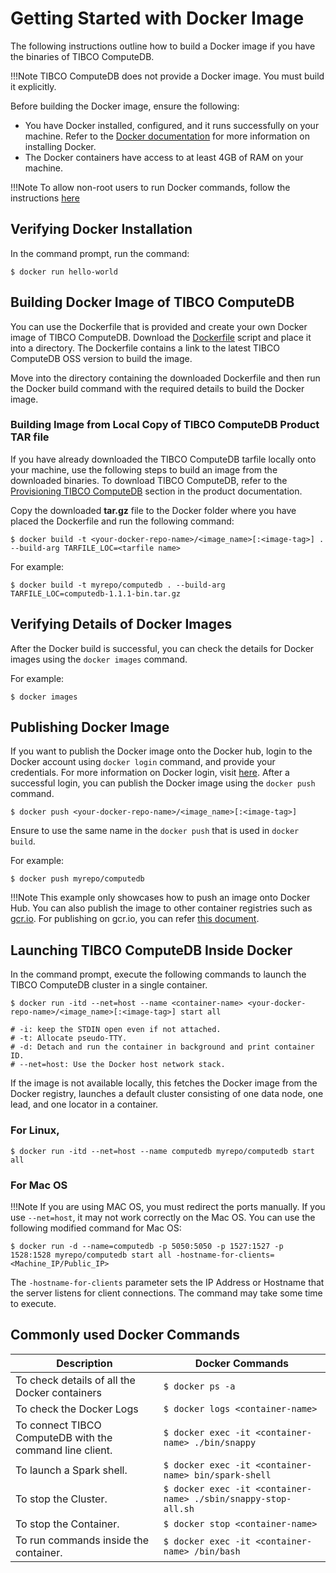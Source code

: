 <a id="getting-started-with-docker-image"></a>
# Getting Started with Docker Image

The following instructions outline how to build a Docker image if you have the binaries of TIBCO ComputeDB.</br>

!!!Note
	TIBCO ComputeDB does not provide a Docker image. You must build it explicitly.

Before building the Docker image, ensure the following:

*	You have Docker installed, configured, and it runs successfully on your machine. Refer to the [Docker documentation](http://docs.docker.com/installation) for more information on installing Docker.
*	The Docker containers have access to at least 4GB of RAM on your machine.

!!!Note
	To allow non-root users to run Docker commands, follow the instructions [here](https://docs.docker.com/install/linux/linux-postinstall)

## Verifying Docker Installation</br>
In the command prompt, run the command:

```pre
$ docker run hello-world

```

<a id="build-your-docker"></a>
## Building Docker Image of TIBCO ComputeDB</br>

You can use the Dockerfile that is provided and create your own Docker image of TIBCO ComputeDB. Download the [Dockerfile](https://github.com/SnappyDataInc/snappy-cloud-tools/blob/master/docker/Dockerfile) script and place it into a directory. The Dockerfile contains a link to the latest TIBCO ComputeDB OSS version to build the image.

Move into the directory containing the downloaded Dockerfile and then run the Docker build command with the required details to build the Docker image. 

<a id="builddockerimagesnappy"></a>
<a id="builddockerimageslocal"></a>
### Building Image from Local Copy of TIBCO ComputeDB Product TAR file

If you have already downloaded the TIBCO ComputeDB tarfile locally onto your machine, use the following steps to build an image from the downloaded binaries. To download TIBCO ComputeDB, refer to the [Provisioning TIBCO ComputeDB](https://snappydatainc.github.io/snappydata/install/) section in the product documentation.

Copy the downloaded **tar.gz** file to the Docker folder where you have placed the Dockerfile and run the following command:

```
$ docker build -t <your-docker-repo-name>/<image_name>[:<image-tag>] . --build-arg TARFILE_LOC=<tarfile name>

```

For example:

```
$ docker build -t myrepo/computedb . --build-arg TARFILE_LOC=computedb-1.1.1-bin.tar.gz
```


## Verifying Details of Docker Images

After the Docker build is successful, you can check the details for Docker images using the `docker images` command.

For example:

```
$ docker images

```

## Publishing Docker Image

If you want to publish the Docker image onto the Docker hub, login to the Docker account using `docker login` command, and provide your credentials. For more information on Docker login, visit [here](https://docs.docker.com/engine/reference/commandline/login). After a successful login, you can publish the Docker image using the `docker push` command.

```
$ docker push <your-docker-repo-name>/<image_name>[:<image-tag>]
```
Ensure to use the same name in the `docker push` that is used in `docker build`.

For example:

```
$ docker push myrepo/computedb
```
!!!Note
	This example only showcases how to push an image onto Docker Hub. You can also publish the image to other container registries such as [gcr.io](http://gcr.io). For publishing on gcr.io, you can refer [this document](https://cloud.google.com/container-registry/docs/pushing-and-pulling).

## Launching TIBCO ComputeDB Inside Docker

In the command prompt, execute the following commands to launch the TIBCO ComputeDB cluster in a single container.

```
$ docker run -itd --net=host --name <container-name> <your-docker-repo-name>/<image_name>[:<image-tag>] start all

# -i: keep the STDIN open even if not attached.
# -t: Allocate pseudo-TTY.
# -d: Detach and run the container in background and print container ID.
# --net=host: Use the Docker host network stack.
```

If the image is not available locally, this fetches the Docker image from the Docker registry, launches a default cluster consisting of one data node, one lead, and one locator in a container.

### For Linux,

```
$ docker run -itd --net=host --name computedb myrepo/computedb start all

```

### For Mac OS

!!!Note
	If you are using MAC OS, you must redirect the ports manually. If you use `--net=host`, it may not work correctly on the Mac OS. You can use the following modified command for Mac OS:

```
$ docker run -d --name=computedb -p 5050:5050 -p 1527:1527 -p 1528:1528 myrepo/computedb start all -hostname-for-clients=<Machine_IP/Public_IP>
```

The `-hostname-for-clients` parameter sets the IP Address or Hostname that the server listens for client connections. The command may take some time to execute.


## Commonly used Docker Commands

| Description| Docker Commands |
|--------|--------|
|      To check details of all the Docker containers  |     `$ docker ps -a `  |
|      To check the Docker Logs  |     `$ docker logs <container-name>`   |
|      To connect TIBCO ComputeDB with the command line client.  |     `$ docker exec -it <container-name> ./bin/snappy`   |
|     To launch a Spark shell.|     `$ docker exec -it <container-name> bin/spark-shell `  |
|      To stop the Cluster.  |     `$ docker exec -it <container-name> ./sbin/snappy-stop-all.sh `  |
|      To stop the Container.  |     `$ docker stop <container-name> ` |
|      To run commands inside the container. |     `$ docker exec -it <container-name> /bin/bash`  |
